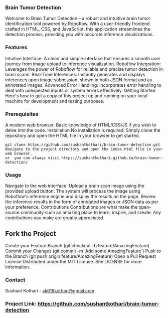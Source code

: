 ### Brain Tumor Detection
Welcome to Brain Tumor Detection – a robust and intuitive brain tumor identification tool powered by Roboflow. With a user-friendly frontend crafted in HTML, CSS, and JavaScript, this application streamlines the detection process, providing you with accurate inference visualizations.

### Features
Intuitive Interface: A clean and simple interface that ensures a smooth user journey from image upload to inference visualization.
Roboflow Integration: Leverages the power of Roboflow for reliable and precise tumor detection in brain scans.
Real-Time Inferences: Instantly generates and displays inferences upon image submission, shown in both JSON format and as annotated images.
Advanced Error Handling: Incorporates error handling to deal with unexpected inputs or system errors effectively.
Getting Started
Here's how to get a copy of this project up and running on your local machine for development and testing purposes.

### Prerequisites
A modern web browser.
Basic knowledge of HTML/CSS/JS if you wish to delve into the code.
Installation
No installation is required! Simply clone the repository and open the HTML file in your browser to get started.

```
git clone https://github.com/sushantkothari/brain-tumor-detection.git
Navigate to the project directory and open the index.html file in your web browser.
or  you can always visit https://sushantkothari.github.io/brain-tumor-detection/ 
```
### Usage
Navigate to the web interface.
Upload a brain scan image using the provided upload button.
The system will process the image using Roboflow's inference engine and display the results on the page.
Review the inference results in the form of annotated images or JSON data as per your preference.
Contributions
Contributions are what make the open-source community such an amazing place to learn, inspire, and create. Any contributions you make are greatly appreciated.

## Fork the Project
Create your Feature Branch (git checkout -b feature/AmazingFeature)
Commit your Changes (git commit -m 'Add some AmazingFeature')
Push to the Branch (git push origin feature/AmazingFeature)
Open a Pull Request
License
Distributed under the MIT License. See LICENSE for more information.

### Contact
Sushant Kothari - sk619kothari@gmail.com

### Project Link: https://github.com/sushantkothari/brain-tumor-detection

